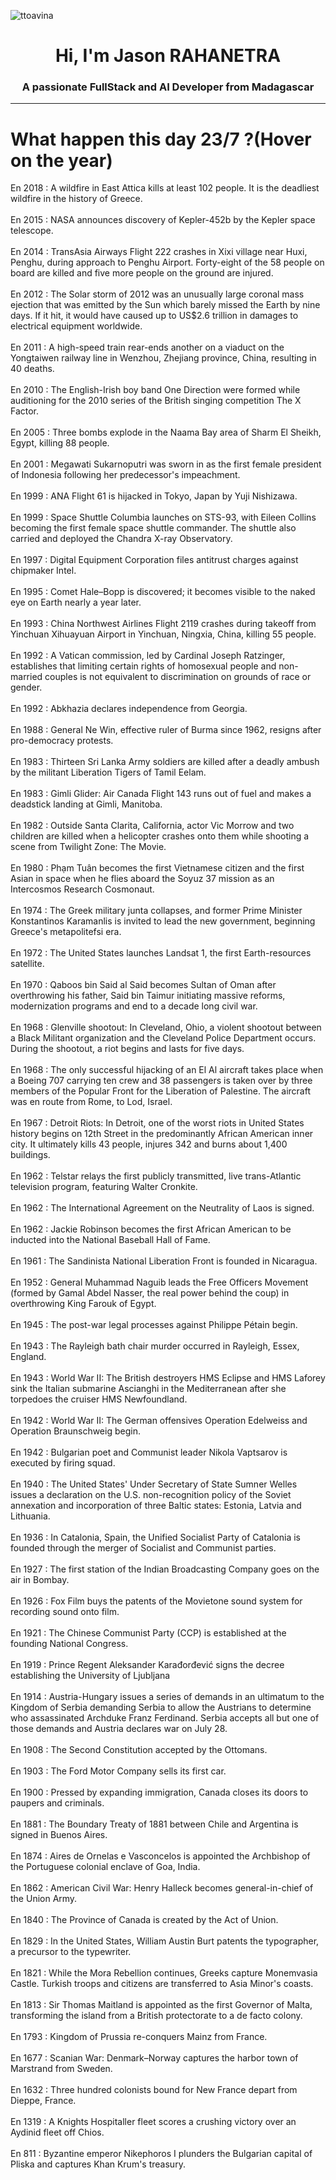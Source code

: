 
<p align="left"> <img src="https://komarev.com/ghpvc/?username=ttoavina&label=Profile%20views&color=0e75b6&style=flat" alt="ttoavina" /> </p>
<h1 align="center">Hi, I'm Jason RAHANETRA</h1>
<h3 align="center">A passionate FullStack and AI Developer from Madagascar</h3>
    
<hr/>
<h1> What happen this day 23/7 ?(Hover on the year)</h1>

En 2018 : A wildfire in East Attica kills at least 102 people. It is the deadliest wildfire in the history of Greece.
<br/><br/>
En 2015 : NASA announces discovery of Kepler-452b by the Kepler space telescope.
<br/><br/>
En 2014 : TransAsia Airways Flight 222 crashes in Xixi village near Huxi, Penghu, during approach to Penghu Airport. Forty-eight of the 58 people on board are killed and five more people on the ground are injured.
<br/><br/>
En 2012 : The Solar storm of 2012 was an unusually large coronal mass ejection that was emitted by the Sun which barely missed the Earth by nine days. If it hit, it would have caused up to US$2.6 trillion in damages to electrical equipment worldwide.
<br/><br/>
En 2011 : A high-speed train rear-ends another on a viaduct on the Yongtaiwen railway line in Wenzhou, Zhejiang province, China, resulting in 40 deaths.
<br/><br/>
En 2010 : The English-Irish boy band One Direction were formed while auditioning for the 2010 series of the British singing competition The X Factor.
<br/><br/>
En 2005 : Three bombs explode in the Naama Bay area of Sharm El Sheikh, Egypt, killing 88 people.
<br/><br/>
En 2001 : Megawati Sukarnoputri was sworn in as the first female president of Indonesia following her predecessor's impeachment.
<br/><br/>
En 1999 : ANA Flight 61 is hijacked in Tokyo, Japan by Yuji Nishizawa.
<br/><br/>
En 1999 : Space Shuttle Columbia launches on STS-93, with Eileen Collins becoming the first female space shuttle commander. The shuttle also carried and deployed the Chandra X-ray Observatory.
<br/><br/>
En 1997 : Digital Equipment Corporation files antitrust charges against chipmaker Intel.
<br/><br/>
En 1995 : Comet Hale–Bopp is discovered; it becomes visible to the naked eye on Earth nearly a year later.
<br/><br/>
En 1993 : China Northwest Airlines Flight 2119 crashes during takeoff from Yinchuan Xihuayuan Airport in Yinchuan, Ningxia, China, killing 55 people.
<br/><br/>
En 1992 : A Vatican commission, led by Cardinal Joseph Ratzinger, establishes that limiting certain rights of homosexual people and non-married couples is not equivalent to discrimination on grounds of race or gender.
<br/><br/>
En 1992 : Abkhazia declares independence from Georgia.
<br/><br/>
En 1988 : General Ne Win, effective ruler of Burma since 1962, resigns after pro-democracy protests.
<br/><br/>
En 1983 : Thirteen Sri Lanka Army soldiers are killed after a deadly ambush by the militant Liberation Tigers of Tamil Eelam.
<br/><br/>
En 1983 : Gimli Glider: Air Canada Flight 143 runs out of fuel and makes a deadstick landing at Gimli, Manitoba.
<br/><br/>
En 1982 : Outside Santa Clarita, California, actor Vic Morrow and two children are killed when a helicopter crashes onto them while shooting a scene from Twilight Zone: The Movie.
<br/><br/>
En 1980 : Phạm Tuân becomes the first Vietnamese citizen and the first Asian in space when he flies aboard the Soyuz 37 mission as an Intercosmos Research Cosmonaut.
<br/><br/>
En 1974 : The Greek military junta collapses, and former Prime Minister Konstantinos Karamanlis is invited to lead the new government, beginning Greece's metapolitefsi era.
<br/><br/>
En 1972 : The United States launches Landsat 1, the first Earth-resources satellite.
<br/><br/>
En 1970 : Qaboos bin Said al Said becomes Sultan of Oman after overthrowing his father, Said bin Taimur initiating massive reforms, modernization programs and end to a decade long civil war.
<br/><br/>
En 1968 : Glenville shootout: In Cleveland, Ohio, a violent shootout between a Black Militant organization and the Cleveland Police Department occurs. During the shootout, a riot begins and lasts for five days.
<br/><br/>
En 1968 : The only successful hijacking of an El Al aircraft takes place when a Boeing 707 carrying ten crew and 38 passengers is taken over by three members of the Popular Front for the Liberation of Palestine. The aircraft was en route from Rome, to Lod, Israel.
<br/><br/>
En 1967 : Detroit Riots: In Detroit, one of the worst riots in United States history begins on 12th Street in the predominantly African American inner city. It ultimately kills 43 people, injures 342 and burns about 1,400 buildings.
<br/><br/>
En 1962 : Telstar relays the first publicly transmitted, live trans-Atlantic television program, featuring Walter Cronkite.
<br/><br/>
En 1962 : The International Agreement on the Neutrality of Laos is signed.
<br/><br/>
En 1962 : Jackie Robinson becomes the first African American to be inducted into the National Baseball Hall of Fame.
<br/><br/>
En 1961 : The Sandinista National Liberation Front is founded in Nicaragua.
<br/><br/>
En 1952 : General Muhammad Naguib leads the Free Officers Movement (formed by Gamal Abdel Nasser, the real power behind the coup) in overthrowing King Farouk of Egypt.
<br/><br/>
En 1945 : The post-war legal processes against Philippe Pétain begin.
<br/><br/>
En 1943 : The Rayleigh bath chair murder occurred in Rayleigh, Essex, England.
<br/><br/>
En 1943 : World War II: The British destroyers HMS Eclipse and HMS Laforey sink the Italian submarine Ascianghi in the Mediterranean after she torpedoes the cruiser HMS Newfoundland.
<br/><br/>
En 1942 : World War II: The German offensives Operation Edelweiss and Operation Braunschweig begin.
<br/><br/>
En 1942 : Bulgarian poet and Communist leader Nikola Vaptsarov is executed by firing squad.
<br/><br/>
En 1940 : The United States' Under Secretary of State Sumner Welles issues a declaration on the U.S. non-recognition policy of the Soviet annexation and incorporation of three Baltic states: Estonia, Latvia and Lithuania.
<br/><br/>
En 1936 : In Catalonia, Spain, the Unified Socialist Party of Catalonia is founded through the merger of Socialist and Communist parties.
<br/><br/>
En 1927 : The first station of the Indian Broadcasting Company goes on the air in Bombay.
<br/><br/>
En 1926 : Fox Film buys the patents of the Movietone sound system for recording sound onto film.
<br/><br/>
En 1921 : The Chinese Communist Party (CCP) is established at the founding National Congress.
<br/><br/>
En 1919 : Prince Regent Aleksander Karađorđević signs the decree establishing the University of Ljubljana
<br/><br/>
En 1914 : Austria-Hungary issues a series of demands in an ultimatum to the Kingdom of Serbia demanding Serbia to allow the Austrians to determine who assassinated Archduke Franz Ferdinand. Serbia accepts all but one of those demands and Austria declares war on July 28.
<br/><br/>
En 1908 : The Second Constitution accepted by the Ottomans.
<br/><br/>
En 1903 : The Ford Motor Company sells its first car.
<br/><br/>
En 1900 : Pressed by expanding immigration, Canada closes its doors to paupers and criminals.
<br/><br/>
En 1881 : The Boundary Treaty of 1881 between Chile and Argentina is signed in Buenos Aires.
<br/><br/>
En 1874 : Aires de Ornelas e Vasconcelos is appointed the Archbishop of the Portuguese colonial enclave of Goa, India.
<br/><br/>
En 1862 : American Civil War: Henry Halleck becomes general-in-chief of the Union Army.
<br/><br/>
En 1840 : The Province of Canada is created by the Act of Union.
<br/><br/>
En 1829 : In the United States, William Austin Burt patents the typographer, a precursor to the typewriter.
<br/><br/>
En 1821 : While the Mora Rebellion continues, Greeks capture Monemvasia Castle. Turkish troops and citizens are transferred to Asia Minor's coasts.
<br/><br/>
En 1813 : Sir Thomas Maitland is appointed as the first Governor of Malta, transforming the island from a British protectorate to a de facto colony.
<br/><br/>
En 1793 : Kingdom of Prussia re-conquers Mainz from France.
<br/><br/>
En 1677 : Scanian War: Denmark–Norway captures the harbor town of Marstrand from Sweden.
<br/><br/>
En 1632 : Three hundred colonists bound for New France depart from Dieppe, France.
<br/><br/>
En 1319 : A Knights Hospitaller fleet scores a crushing victory over an Aydinid fleet off Chios.
<br/><br/>
En 811 : Byzantine emperor Nikephoros I plunders the Bulgarian capital of Pliska and captures Khan Krum's treasury.
<br/><br/>
